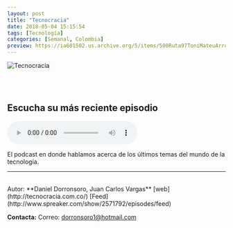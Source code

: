 ```yaml
---
layout: post
title: "Tecnocracia"
date: 2018-05-04 15:15:54
tags: [Tecnología]
categories: [Semanal, Colombia]
preview: https://ia601502.us.archive.org/5/items/500Ruta97ToniMateuArrom/300TecnocraciaLogo-DanielDorronsoro.png
---
```


![Tecnocracia](https://ia601502.us.archive.org/5/items/500Ruta97ToniMateuArrom/500TecnocraciaLogo-DanielDorronsoro.png)

<br/>
<br/>

## Escucha su más reciente episodio

<!--reproductor-feed=http://www.spreaker.com/show/2571792/episodes/feed-->
<!--reproductor-start-->
<audio id="audio" preload="auto" controls="" src="http://dts.podtrac.com/redirect.mp3/api.spreaker.com/download/episode/16277808/tecnocracia52.mp3"></audio>
<!--reproductor-end-->

El podcast en donde hablamos acerca de los últimos temas del mundo de la tecnología.  

_ _ _
<br>
Autor: **Daniel Dorronsoro, Juan Carlos Vargas**  
[web](http://tecnocracia.com.co/)  
[Feed](http://www.spreaker.com/show/2571792/episodes/feed)  


**Contacta:**
Correo: [dorronsoro1@hotmail.com](mailto:dorronsoro1@hotmail.com)  
